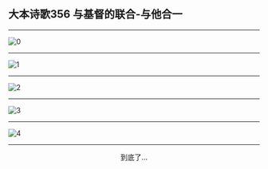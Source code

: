 
## 大本诗歌356 与基督的联合-与他合一
        
<div id="aplayer0"></div>

---

<img alt="0" data-original="https://cdn.jsdelivr.net/gh/k34869/shi/data/d0356/0">

---

<img alt="1" data-original="https://cdn.jsdelivr.net/gh/k34869/shi/data/d0356/1">

---

<img alt="2" data-original="https://cdn.jsdelivr.net/gh/k34869/shi/data/d0356/2">

---

<img alt="3" data-original="https://cdn.jsdelivr.net/gh/k34869/shi/data/d0356/3">

---

<img alt="4" data-original="https://cdn.jsdelivr.net/gh/k34869/shi/data/d0356/4">

---

<p style="text-align: center">到底了...</p>

<script src="/js/dist-view.js"></script>

<script>
MAIN.id = 'd0356';
        
const ap0 = new APlayer({
    container: document.getElementById('aplayer0'),
    volume: 1,
    loop: 'none',
    preload: 'none',
    audio: [{
        name: '大本诗歌356.mp3',
        artist: '大本诗歌',
        url: 'https://res.wx.qq.com/voice/getvoice?mediaid=MzI0NTk3MDM5M18yMjQ3NDkxODUw',
        cover: '/favicon'
    }]
});
</script>
